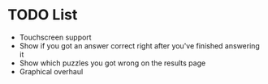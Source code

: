 # TODO List
* Touchscreen support
* Show if you got an answer correct right after you've finished answering it
* Show which puzzles you got wrong on the results page
* Graphical overhaul
